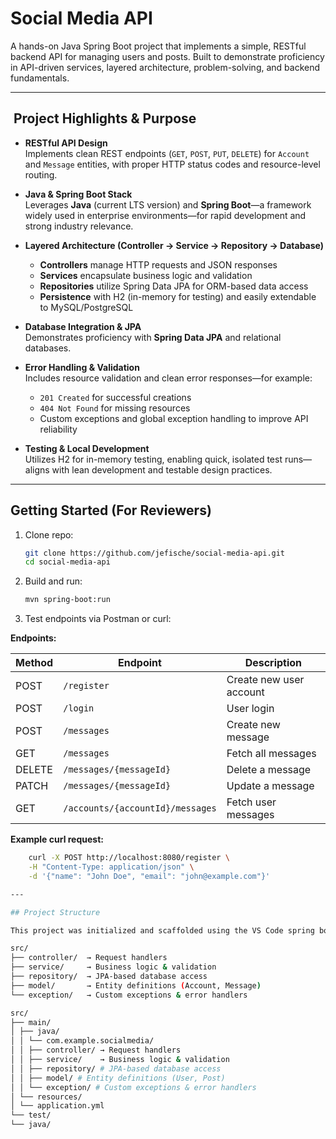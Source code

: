 # Social Media API

A hands-on Java Spring Boot project that implements a simple, RESTful backend API for managing users and posts. Built to demonstrate proficiency in API-driven services, layered architecture, problem-solving, and backend fundamentals.

---

## ​ Project Highlights & Purpose

- **RESTful API Design**  
  Implements clean REST endpoints (`GET`, `POST`, `PUT`, `DELETE`) for `Account` and `Message` entities, with proper HTTP status codes and resource-level routing.

- **Java & Spring Boot Stack**  
  Leverages **Java** (current LTS version) and **Spring Boot**—a framework widely used in enterprise environments—for rapid development and strong industry relevance.

- **Layered Architecture (Controller → Service → Repository → Database)**  
  - **Controllers** manage HTTP requests and JSON responses  
  - **Services** encapsulate business logic and validation  
  - **Repositories** utilize Spring Data JPA for ORM-based data access  
  - **Persistence** with H2 (in-memory for testing) and easily extendable to MySQL/PostgreSQL

- **Database Integration & JPA**  
  Demonstrates proficiency with **Spring Data JPA** and relational databases.

- **Error Handling & Validation**  
  Includes resource validation and clean error responses—for example:
  - `201 Created` for successful creations
  - `404 Not Found` for missing resources
  - Custom exceptions and global exception handling to improve API reliability

- **Testing & Local Development**  
  Utilizes H2 for in-memory testing, enabling quick, isolated test runs—aligns with lean development and testable design practices.

---

##  Getting Started (For Reviewers)

1. Clone repo:
	```bash
	git clone https://github.com/jefische/social-media-api.git
	cd social-media-api

2. Build and run:
	```bash
	mvn spring-boot:run

3. Test endpoints via Postman or curl:

**Endpoints:**

| Method  | Endpoint                            | Description              |
|---------|-------------------------------------|--------------------------|
| POST    | `/register`                         | Create new user account  |
| POST    | `/login`                            | User login               |
| POST    | `/messages`                         | Create new message       |
| GET     | `/messages`                         | Fetch all messages       |
| DELETE  | `/messages/{messageId}`             | Delete a message         |
| PATCH   | `/messages/{messageId}`             | Update a message         |
| GET     | `/accounts/{accountId}/messages`    | Fetch user messages      |

**Example curl request:**
```bash
	curl -X POST http://localhost:8080/register \
	-H "Content-Type: application/json" \
	-d '{"name": "John Doe", "email": "john@example.com"}'

---

## Project Structure

This project was initialized and scaffolded using the VS Code spring boot extension

src/
├── controller/  → Request handlers
├── service/     → Business logic & validation
├── repository/  → JPA-based database access
├── model/       → Entity definitions (Account, Message)
└── exception/   → Custom exceptions & error handlers

src/
├── main/
│ ├── java/
│ │ └── com.example.socialmedia/
│ │ ├── controller/ → Request handlers
│ │ ├── service/    → Business logic & validation
│ │ ├── repository/ # JPA-based database access
│ │ ├── model/ # Entity definitions (User, Post)
│ │ └── exception/ # Custom exceptions & error handlers
│ └── resources/
│ └── application.yml
└── test/
└── java/